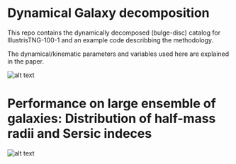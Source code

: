 # Dynamical Galaxy decomposition
This repo contains the dynamically decomposed (bulge-disc) catalog for IllustrisTNG-100-1 and an example code describbing the methodology.  

The dynamical/kinematic parameters and variables used here are explained in the paper.

![alt text](https://github.com/McWilliamsCenter/gal_decomp_paper/blob/main/mc_image.png?raw=true)



# Performance on large ensemble of galaxies: Distribution of half-mass radii and Sersic indeces

![alt text](https://github.com/McWilliamsCenter/gal_decomp_paper/blob/main/sersic.png?raw=true)

